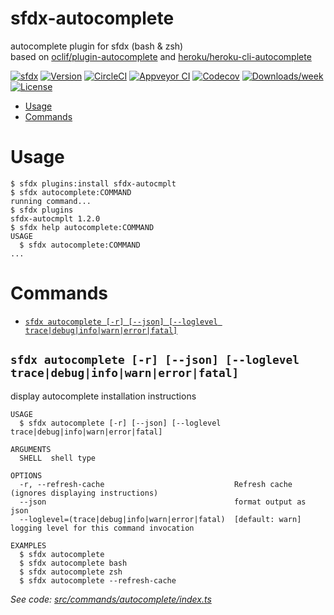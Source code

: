 sfdx-autocomplete
==========================

autocomplete plugin for sfdx (bash & zsh)  
based on [oclif/plugin-autocomplete](https://github.com/oclif/plugin-autocomplete) and
[heroku/heroku-cli-autocomplete](https://github.com/heroku/heroku-cli-autocomplete)

[![sfdx](https://img.shields.io/badge/cli-sfdx-brightgreen.svg)](https://developer.salesforce.com/tools/sfdxcli)
[![Version](https://img.shields.io/npm/v/sfdx-autocmplt.svg)](https://npmjs.org/package/sfdx-autocmplt)
[![CircleCI](https://circleci.com/gh/jayree/sfdx-autocomplete-plugin.svg?style=shield)](https://circleci.com/gh/jayree/sfdx-autocomplete-plugin)
[![Appveyor CI](https://ci.appveyor.com/api/projects/status/github/jayree/sfdx-autocomplete-plugin?branch=master&svg=true)](https://ci.appveyor.com/project/jayree/sfdx-autocomplete-plugin/branch/master)
[![Codecov](https://codecov.io/gh/jayree/sfdx-autocomplete-plugin/branch/master/graph/badge.svg)](https://codecov.io/gh/jayree/sfdx-autocomplete-plugin)
[![Downloads/week](https://img.shields.io/npm/dw/sfdx-autocmplt.svg)](https://npmjs.org/package/sfdx-autocmplt)
[![License](https://img.shields.io/npm/l/sfdx-autocmplt.svg)](https://github.com/jayree/sfdx-autocomplete-plugin/blob/master/package.json)

<!-- toc -->
* [Usage](#usage)
* [Commands](#commands)
<!-- tocstop -->

# Usage

<!-- usage -->
```sh-session
$ sfdx plugins:install sfdx-autocmplt
$ sfdx autocomplete:COMMAND
running command...
$ sfdx plugins
sfdx-autocmplt 1.2.0
$ sfdx help autocomplete:COMMAND
USAGE
  $ sfdx autocomplete:COMMAND
...
```
<!-- usagestop -->

# Commands
<!-- commands -->
* [`sfdx autocomplete [-r] [--json] [--loglevel trace|debug|info|warn|error|fatal]`](#sfdx-autocomplete--r---json---loglevel-tracedebuginfowarnerrorfatal)

## `sfdx autocomplete [-r] [--json] [--loglevel trace|debug|info|warn|error|fatal]`

display autocomplete installation instructions

```
USAGE
  $ sfdx autocomplete [-r] [--json] [--loglevel trace|debug|info|warn|error|fatal]

ARGUMENTS
  SHELL  shell type

OPTIONS
  -r, --refresh-cache                             Refresh cache (ignores displaying instructions)
  --json                                          format output as json
  --loglevel=(trace|debug|info|warn|error|fatal)  [default: warn] logging level for this command invocation

EXAMPLES
  $ sfdx autocomplete
  $ sfdx autocomplete bash
  $ sfdx autocomplete zsh
  $ sfdx autocomplete --refresh-cache
```

_See code: [src/commands/autocomplete/index.ts](https://github.com/jayree/sfdx-autocomplete-plugin/blob/v1.2.0/src/commands/autocomplete/index.ts)_
<!-- commandsstop -->
